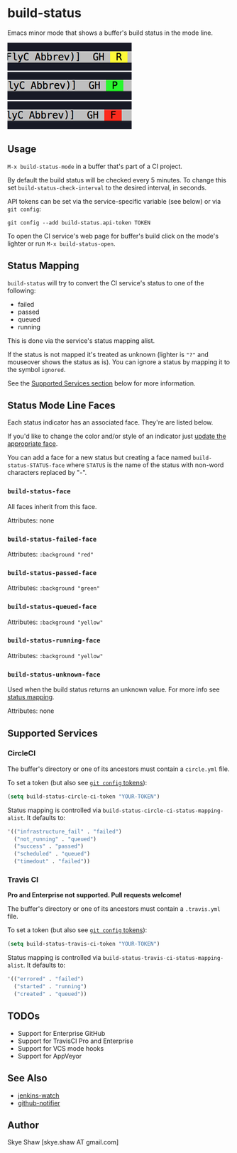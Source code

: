 # build-status

Emacs minor mode that shows a buffer's build status in the mode line.

![build-status example running](example-running.png)
![build-status example passing](example-passing.png)
![build-status example failing](example-failing.png)

## Usage

`M-x build-status-mode` in a buffer that's part of a CI project.

By default the build status will be checked every 5 minutes. To change this
set `build-status-check-interval` to the desired interval, in seconds.

API tokens can be set via the service-specific variable (see below) or via `git config`:

```
git config --add build-status.api-token TOKEN
```

To open the CI service's web page for buffer's build click on the mode's lighter or
run `M-x build-status-open`.

## Status Mapping

`build-status` will try to convert the CI service's status to one of the following:

* failed
* passed
* queued
* running

This is done via the service's status mapping alist.

If the status is not mapped it's treated as unknown (lighter is `"?"` and mouseover shows
the status as is). You can ignore a status by mapping it to the symbol `ignored`.

See the [Supported Services section](#supported-services) below for more information.

## Status Mode Line Faces

Each status indicator has an associated face. They're are listed below.

If you'd like to change the color and/or style of an indicator just
[update the appropriate face](https://www.gnu.org/software/emacs/manual/html_node/elisp/Attribute-Functions.html#Attribute-Functions).

You can add a face for a new status but creating a face named `build-status-STATUS-face` where `STATUS` is the name of the
status with non-word characters replaced by "-".

### `build-status-face`

All faces inherit from this face.

Attributes: none

### `build-status-failed-face`

Attributes: `:background "red"`

### `build-status-passed-face`

Attributes: `:background "green"`

### `build-status-queued-face`

Attributes: `:background "yellow"`

### `build-status-running-face`

Attributes: `:background "yellow"`

### `build-status-unknown-face`

Used when the build status returns an unknown value. For more info see [status mapping](#status-mapping).

Attributes: none

## Supported Services

### CircleCI

The buffer's directory or one of its ancestors must contain a `circle.yml` file.

To set a token (but also see [`git config` tokens](#usage)):

```el
(setq build-status-circle-ci-token "YOUR-TOKEN")
```

Status mapping is controlled via `build-status-circle-ci-status-mapping-alist`. It
defaults to:

```el
'(("infrastructure_fail" . "failed")
  ("not_running" . "queued")
  ("success" . "passed")
  ("scheduled" . "queued")
  ("timedout" . "failed"))
```

### Travis CI

**Pro and Enterprise not supported. Pull requests welcome!**

The buffer's directory or one of its ancestors must contain a `.travis.yml` file.

To set a token (but also see [`git config` tokens](#usage)):

```el
(setq build-status-travis-ci-token "YOUR-TOKEN")
```

Status mapping is controlled via `build-status-travis-ci-status-mapping-alist`. It
defaults to:

```el
'(("errored" . "failed")
  ("started" . "running")
  ("created" . "queued"))
```

## TODOs

* Support for Enterprise GitHub
* Support for TravisCI Pro and Enterprise
* Support for VCS mode hooks
* Support for AppVeyor

## See Also

* [jenkins-watch](https://github.com/ataylor284/jenkins-watch)
* [github-notifier](https://github.com/xuchunyang/github-notifier.el)

## Author

Skye Shaw [skye.shaw AT gmail.com]
